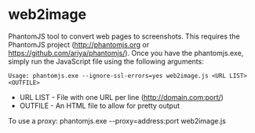 web2image
=========

PhantomJS tool to convert web pages to screenshots.  This requires the PhantomJS project (http://phantomjs.org or https://github.com/ariya/phantomjs/).  Once you have the phantomjs.exe, simply run the JavaScript file using the following arguments: 

```
Usage: phantomjs.exe --ignore-ssl-errors=yes web2image.js <URL LIST> <OUTFILE>
```
- URL LIST - File with one URL per line (http://domain.com:port/)
- OUTFILE  - An HTML file to allow for pretty output

To use a proxy: phantomjs.exe --proxy=address:port web2image.js
